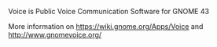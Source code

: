 Voice is Public Voice Communication Software for GNOME 43

More information on https://wiki.gnome.org/Apps/Voice and
http://www.gnomevoice.org/

